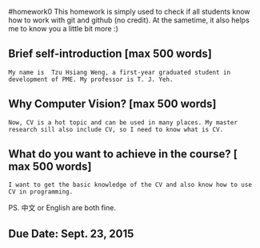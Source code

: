 ﻿#homework0
This homework is simply used to check if all students know how to work with git and github (no credit).
At the sametime, it also helps me to know you a little bit more :)

## Brief self-introduction [max 500 words]
    My name is  Tzu Hsiang Weng, a first-year graduated student in development of PME. My professor is T. J. Yeh. 

## Why Computer Vision? [max 500 words]
    Now, CV is a hot topic and can be used in many places. My master research sill also include CV, so I need to know what is CV. 

## What do you want to achieve in the course? [ max 500 words]
    I want to get the basic knowledge of the CV and also know how to use CV in programming. 

PS. 中文 or English are both fine.

## Due Date: Sept. 23, 2015

